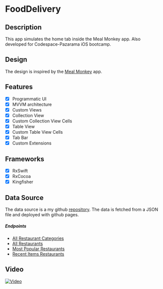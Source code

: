 # FoodDelivery

## Description

This app simulates the home tab inside the Meal Monkey app. 
Also developed for Codespace-Pazarama iOS bootcamp.  

## Design

The design is inspired by the [Meal Monkey](https://www.behance.net/gallery/108639283/Meal-Monkey-Food-delivery-iOS-mobile-application) app.

## Features

- [x] Programmatic UI
- [x] MVVM architecture
- [x] Custom Views
- [x] Collection View
- [x] Custom Collection View Cells
- [x] Table View
- [x] Custom Table View Cells
- [x] Tab Bar
- [x] Custom Extensions

## Frameworks

- [x] RxSwift
- [x] RxCocoa
- [x] Kingfisher

## Data Source

The data source is a my github [repository](https://github.com/alicolak64/FoodDeliveryDB). The data is fetched from a JSON file and deployed with github pages.

##### Endpoints

- [ All Restaurant Categories](https://alicolak64.github.io/FoodDeliveryDB/restaurantCategories.json)
- [ All Restaurants](https://alicolak64.github.io/FoodDeliveryDB/allRestaurants.json)
- [ Most Popular Restaurants](https://alicolak64.github.io/FoodDeliveryDB/mostPopularRestaurants.json)
- [ Recent Items Restaurants](https://alicolak64.github.io/FoodDeliveryDB/recentItemsRestaurants.json)


## Video

[![Video](https://img.youtube.com/vi/qIEA0bmci4g/maxresdefault.jpg)](https://www.youtube.com/shorts/qIEA0bmci4g)









